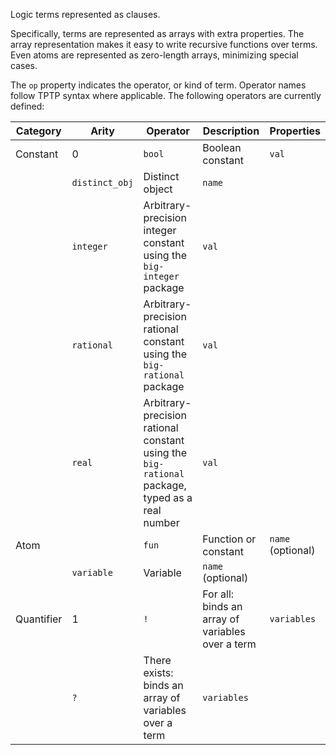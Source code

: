 Logic terms represented as clauses.

Specifically, terms are represented as arrays with extra properties. The array representation makes it easy to write recursive functions over terms. Even atoms are represented as zero-length arrays, minimizing special cases.

The `op` property indicates the operator, or kind of term. Operator names follow TPTP syntax where applicable. The following operators are currently defined:

Category|Arity|Operator|Description|Properties
---|---|---|---|---|
Constant|0|`bool`|Boolean constant|`val`|
||`distinct_obj`|Distinct object|`name`|
||`integer`|Arbitrary-precision integer constant using the `big-integer` package|`val`|
||`rational`|Arbitrary-precision rational constant using the `big-rational` package|`val`|
||`real`|Arbitrary-precision rational constant using the `big-rational` package, typed as a real number|`val`|
Atom||`fun`|Function or constant|`name` (optional)|
||`variable`|Variable|`name` (optional)|
Quantifier|1|`!`|For all: binds an array of variables over a term|`variables`|
||`?`|There exists: binds an array of variables over a term|`variables`|
